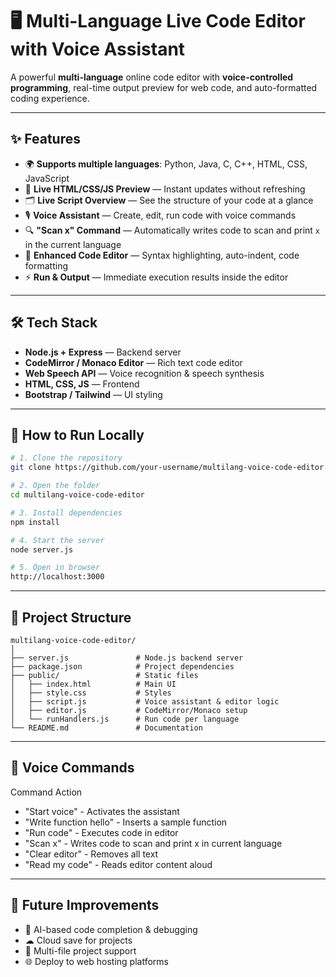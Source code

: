 # 🖥️ Multi-Language Live Code Editor with Voice Assistant  

A powerful **multi-language** online code editor with **voice-controlled programming**, real-time output preview for web code, and auto-formatted coding experience.  

---

## ✨ Features  
- 🌍 **Supports multiple languages**: Python, Java, C, C++, HTML, CSS, JavaScript  
- 📜 **Live HTML/CSS/JS Preview** — Instant updates without refreshing  
- 🗂 **Live Script Overview** — See the structure of your code at a glance  
- 🎙 **Voice Assistant** — Create, edit, run code with voice commands  
- 🔍 **"Scan x" Command** — Automatically writes code to scan and print `x` in the current language  
- 🎨 **Enhanced Code Editor** — Syntax highlighting, auto-indent, code formatting  
- ⚡ **Run & Output** — Immediate execution results inside the editor  

---

## 🛠 Tech Stack  
- **Node.js + Express** — Backend server  
- **CodeMirror / Monaco Editor** — Rich text code editor  
- **Web Speech API** — Voice recognition & speech synthesis  
- **HTML, CSS, JS** — Frontend  
- **Bootstrap / Tailwind** — UI styling  

---

## 🚀 How to Run Locally  

```bash
# 1. Clone the repository
git clone https://github.com/your-username/multilang-voice-code-editor.git

# 2. Open the folder
cd multilang-voice-code-editor

# 3. Install dependencies
npm install

# 4. Start the server
node server.js

# 5. Open in browser
http://localhost:3000
```

---

## 📂 Project Structure
```text
multilang-voice-code-editor/
│
├── server.js               # Node.js backend server
├── package.json            # Project dependencies
├── public/                 # Static files
│   ├── index.html          # Main UI
│   ├── style.css           # Styles
│   ├── script.js           # Voice assistant & editor logic
│   ├── editor.js           # CodeMirror/Monaco setup
│   └── runHandlers.js      # Run code per language
└── README.md               # Documentation
```

---

## 🎯 Voice Commands
Command	Action
- "Start voice"	- Activates the assistant
- "Write function hello"	- Inserts a sample function
- "Run code" -	Executes code in editor
- "Scan x" -	Writes code to scan and print x in current language
- "Clear editor"	- Removes all text
- "Read my code"	- Reads editor content aloud

---

## 🔮 Future Improvements
- 🤖 AI-based code completion & debugging
- ☁ Cloud save for projects
- 📂 Multi-file project support
- 🌐 Deploy to web hosting platforms
